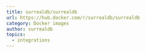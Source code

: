 ```yaml
---
title: surrealdb/surrealdb
url: https://hub.docker.com/r/surrealdb/surrealdb
category: Docker images
author: surrealdb
topics:
  - integrations
---
```


